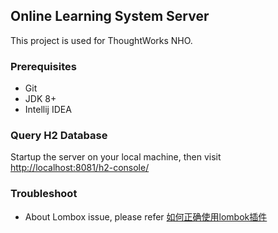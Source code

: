 ## Online Learning System Server

This project is used for ThoughtWorks NHO.

### Prerequisites
- Git
- JDK 8+
- Intellij IDEA


### Query H2 Database
Startup the server on your local machine, then visit <http://localhost:8081/h2-console/>

### Troubleshoot

- About Lombox issue, please refer [如何正确使用lombok插件](http://sjyuan.cc/troubleshoots/intellij#%E5%A6%82%E4%BD%95%E6%AD%A3%E7%A1%AE%E4%BD%BF%E7%94%A8lombok%E6%8F%92%E4%BB%B6)





